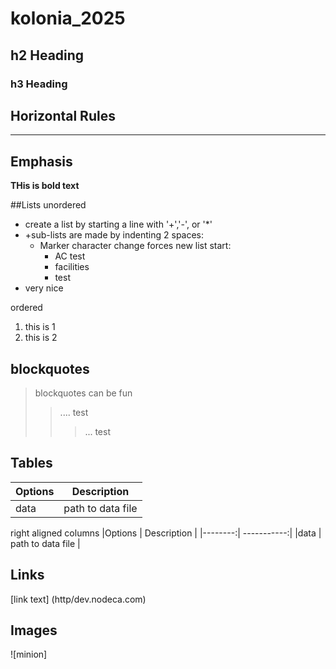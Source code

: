 # kolonia_2025
## h2 Heading
### h3 Heading

## Horizontal Rules

___

## Emphasis
**THis is bold text**

##Lists
unordered
+ create a list by starting a line with '+','-', or '*'
+ +sub-lists are made by indenting 2 spaces:
  - Marker character change forces new list start:
    * AC test
    + facilities
    - test
+ very nice

ordered

1. this is 1
2. this is 2

## blockquotes
> blockquotes can be fun
>> .... test
> > > ... test

## Tables

|Options | Description |
|--------| ----------- |
|data    | path to data file |

right aligned columns
|Options | Description |
|--------:| -----------:|
|data    | path to data file |

## Links
[link text] (http/dev.nodeca.com)

## Images
![minion]
